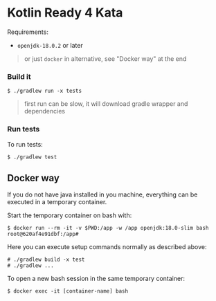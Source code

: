 # Kotlin Ready 4 Kata

Requirements:

- `openjdk-18.0.2` or later

> or just `docker` in alternative, see "Docker way" at the end

### Build it

```
$ ./gradlew run -x tests
```

> first run can be slow, it will download gradle wrapper and dependencies

### Run tests

To run tests:

```
$ ./gradlew test
```

## Docker way

If you do not have java installed in you machine, everything can be executed in a temporary container.

Start the temporary container on bash with:

```
$ docker run --rm -it -v $PWD:/app -w /app openjdk:18.0-slim bash
root@620af4e91dbf:/app#
```

Here you can execute setup commands normally as described above:

```
# ./gradlew build -x test
# ./gradlew ...
```

To open a new bash session in the same temporary container:

```
$ docker exec -it [container-name] bash
```
